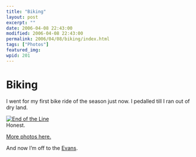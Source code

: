 ```yaml
---
title: "Biking"
layout: post
excerpt: ""
date: 2006-04-08 22:43:00
modified: 2006-04-08 22:43:00
permalink: 2006/04/08/biking/index.html
tags: ["Photos"]
featured_img: 
wpid: 201
---
```


# Biking

I went for my first bike ride of the season just now. I pedalled till I ran out of dry land.

[![End of the Line](http://static.flickr.com/50/125357735_49c4956f39_m.jpg)](http://www.flickr.com/photos/pj/125357735)  
Honest.

[More photos here.](http://www.flickr.com/photos/pj/tags/highwater/)

And now I’m off to the [Evans](http://www.filmfest.mb.ca/).